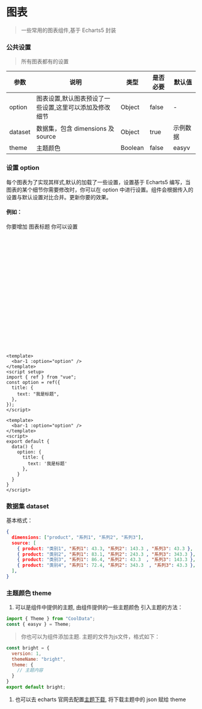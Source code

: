 # 图表

> 一些常用的图表组件,基于 Echarts5 封装

### 公共设置

> 所有图表都有的设置

<div class="table-show">

| 参数    | 说明                                                   | 类型    | 是否必要 | 默认值   |
| ------- | ------------------------------------------------------ | ------- | -------- | -------- |
| option  | 图表设置,默认图表预设了一些设置,这里可以添加及修改细节 | Object  | false    | -        |
| dataset | 数据集，包含 dimensions 及 source                      | Object  | true     | 示例数据 |
| theme   | 主题颜色                                               | Boolean | false    | easyv    |

</div>

### 设置 option

每个图表为了实现其样式,默认的加载了一些设置，设置基于 Echarts5 编写，当图表的某个细节你需要修改时，你可以在 option 中进行设置。组件会根据传入的设置与默认设置对比合并。更新你要的效果。

#### 例如：

你要增加 图表标题 你可以设置

<ClientOnly>
<div style="display:flex;">
<div class="code-show" style="height: 300px; margin-right: 5px;">
  <bar-1 />
</div>
<div class="code-show" style="height: 300px;">
  <bar-1 :option="{title: {text: '我是标题'}}"/>
</div>
</div>
</ClientOnly>

<CodeGroup>
  <CodeGroupItem title="Vue3" active>

```vue
<template>
  <bar-1 :option="option" />
</template>
<script setup>
import { ref } from "vue";
const option = ref({
  title: {
    text: "我是标题",
  },
});
</script>
```

  </CodeGroupItem>

  <CodeGroupItem title="Vue2" >

```vue
<template>
  <bar-1 :option="option" />
</template>
<script>
export default {
  data() {
    option: {
      title: {
        text: '我是标题'
      },
    }
  }
}
</script>
```

  </CodeGroupItem>
</CodeGroup>

### 数据集 dataset

基本格式：

```json
{
  dimensions: ["product", "系列1", "系列2", "系列3"],
  source: [
    { product: "类别1", "系列1": 43.3, "系列2": 143.3 , "系列3": 43.3 },
    { product: "类别2", "系列1": 83.1, "系列2": 243.3 , "系列3": 343.3 },
    { product: "类别3", "系列1": 86.4, "系列2": 43.3  , "系列3": 143.3 },
    { product: "类别4", "系列1": 72.4, "系列2": 343.3  , "系列3": 43.3 },
  ],
}
```
### 主题颜色 theme

1. 可以是组件中提供的主题, 由组件提供的一些主题颜色
引入主题的方法：
```js
import { Theme } from "CoolData";
const { easyv } = Theme;
```
> 你也可以为组件添加主题. 主题的文件为js文件，格式如下：
```js
const bright = {
  version: 1,
  themeName: "bright",
  theme: {
    // 主题内容
  }
}
export default bright;
```


1. 也可以去 echarts 官网去配置[主题下载](https://echarts.apache.org/zh/theme-builder.html), 将下载主题中的 json 赋给 theme

